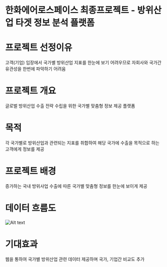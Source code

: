 # 한화에어로스페이스 최종프로젝트 - 방위산업 타겟 정보 분석 플랫폼

# 프로젝트 선정이유 

고객(기업) 입장에서 국가별 방위산업 지표를 한눈에 보기 어려우므로 자회사와 국가간 유관성을 한번에 파악하기 어려움

# 프로젝트 개요

글로벌 방위산업 수출 전략 수립을 위한 국가별 맞춤형 정보 제공 플랫폼


# 목적

각 국가별로 방위산업과 관련되는 지표를 취합하여 해당 국가에 수출을 목적으로 하는 고객에게 정보를 제공

# 프로젝트 배경

증가하는 국내 방위사업 수출에 따른 국가별 맞춤형 정보를 한눈에 보이게 제공

# 데이터 흐름도
![Alt text](https://www.dropbox.com/scl/fi/1fowl5caxob0p76ld4mee/.png?rlkey=xyh6uarlme6gorshh48lke94q&st=9v11s5lg&dl=0)


# 기대효과

웹을 통하여 국가별 방위산업 관련 데이터 제공하며 국가, 기업간 비교도 추가
